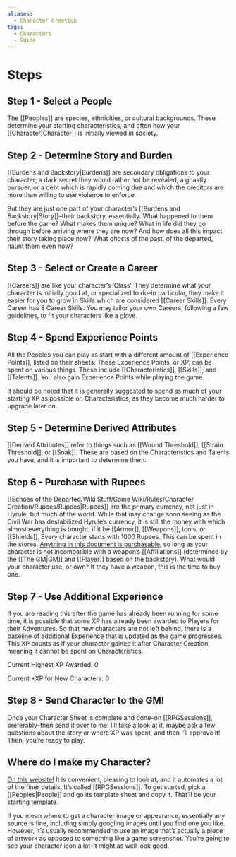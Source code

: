 ```yaml
---
aliases:
  - Character Creation
tags:
  - Characters
  - Guide
---
```

# Steps

## Step 1 - Select a People
The [[Peoples]] are species, ethnicities, or cultural backgrounds. These determine your starting characteristics, and often how your [[Character|Character]] is initially viewed in society.

## Step 2 - Determine Story and Burden
[[Burdens and Backstory|Burdens]] are secondary obligations to your character; a dark secret they would rather not be revealed, a ghastly pursuer, or a debt which is rapidly coming due and which the creditors are more than willing to use violence to enforce.

But they are just one part of your character’s [[Burdens and Backstory|Story]]–their backstory, essentially. What happened to them before the game? What makes them unique? What in life did they go through before arriving where they are now? And how does all this impact their story taking place now? What ghosts of the past, of the departed, haunt them even now?

## Step 3 - Select or Create a Career
[[Careers]] are like your character’s ‘Class’. They determine what your character is initially good at, or specialized to do–in particular, they make it easier for you to grow in Skills which are considered [[Career Skills]]. Every Career has 8 Career Skills. You may tailor your own Careers, following a few guidelines, to fit your characters like a glove.

## Step 4 - Spend Experience Points
All the Peoples you can play as start with a different amount of [[Experience Points]], listed on their sheets. These Experience Points, or XP, can be spent on various things. These include [[Characteristics]], [[Skills]], and [[Talents]]. You also gain Experience Points while playing the game.

It should be noted that it is generally suggested to spend as much of your starting XP as possible on Characteristics, as they become much harder to upgrade later on.

## Step 5 - Determine Derived Attributes
[[Derived Attributes]] refer to things such as [[Wound Threshold]], [[Strain Threshold]], or [[Soak]]. These are based on the Characteristics and Talents you have, and it is important to determine them.

## Step 6 - Purchase with Rupees
[[Echoes of the Departed/Wiki Stuff/Game Wiki/Rules/Character Creation/Rupees/Rupees|Rupees]] are the primary currency, not just in Hyrule, but much of the world. While that may change soon seeing as the Civil War has destabilized Hyrule’s currency, it is still the money with which almost everything is bought; if it be [[Armor]], [[Weapons]], tools, or [[Shields]]. Every character starts with 1000 Rupees. This can be spent in the stores. [Anything in this document is purchasable](https://docs.google.com/document/u/0/d/1hvwJL_XvC9PeIaPHGaZWiC3Cd1IoqKs_B8Qg98Lk4s0/edit), so long as your character is not incompatible with a weapon’s [[Affiliations]] (determined by the [[The GM|GM]] and [[Player]] based on the backstory). What would your character use, or own? If they have a weapon, this is the time to buy one.

## Step 7 - Use Additional Experience
If you are reading this after the game has already been running for some time, it is possible that some XP has already been awarded to Players for their Adventures. So that new characters are not left behind, there is a baseline of additional Experience that is updated as the game progresses. This XP counts as if your character gained it after Character Creation, meaning it cannot be spent on Characteristics.

Current Highest XP Awarded: 0

Current +XP for New Characters: 0

## Step 8 - Send Character to the GM!
Once your Character Sheet is complete and done–on [[RPGSessions]], preferably–then send it over to me! I’ll take a look at it, maybe ask a few questions about the story or where XP was spent, and then I’ll approve it! Then, you’re ready to play.

## Where do I make my Character?
[On this website!](https://www.rpgsessions.com/) It is convenient, pleasing to look at, and it automates a lot of the finer details. It’s called [[RPGSessions]]. To get started, pick a [[Peoples|People]] and go its template sheet and copy it. That’ll be your starting template.

If you mean where to get a character image or appearance, essentially any source is fine, including simply googling images until you find one you like. However, it’s usually recommended to use an image that’s actually a piece of artwork as opposed to something like a game screenshot. You’re going to see your character icon a lot–it might as well look good.